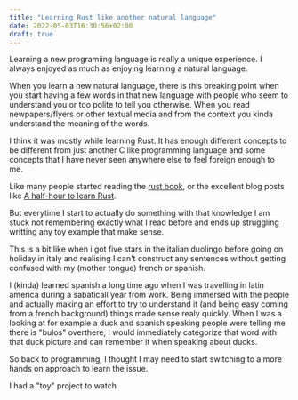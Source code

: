 ```yaml
---
title: "Learning Rust like another natural language"
date: 2022-05-03T16:30:56+02:00
draft: true
---
```


Learning a new programiing language is really a unique experience. I always
enjoyed as much as enjoying learning a natural language.

When you learn a new natural language, there is this breaking point when you
start having a few words in that new language with people who seem to understand
you or too polite to tell you otherwise. When you read newpapers/flyers or other
textual media and from the context you kinda understand the meaning of the
words.

I think it was mostly while learning Rust. It has enough different concepts to
be different from just another C like programming language and some concepts
that I have never seen anywhere else to feel foreign enough to me.

Like many people started reading the [rust
book](https://doc.rust-lang.org/book/), or the excellent blog posts like [A
half-hour to learn
Rust](https://fasterthanli.me/articles/a-half-hour-to-learn-rust).

But everytime I start to actually do something with that knowledge I am stuck
not remembering exactly what I read before and ends up struggling writting any
toy example that make sense.

This is a bit like when i got five stars in the italian duolingo before going on
holiday in italy and realising I can't construct any sentences without getting confused
with my (mother tongue) french or spanish.

I (kinda) learned spanish a long time ago when I was travelling in latin america
during a sabaticall year from work. Being immersed with the people and actually
making an effort to try to understand it (and being easy coming from a french
background) things made sense realy quickly. When I was a looking at for example
a duck and spanish speaking people were telling me there is "bulos" overthere, I
would immediately categorize that word with that duck picture and can remember
it when speaking about ducks.

So back to programming, I thought I may need to start switching to a more hands
on approach to learn the issue.

I had a "toy" project to watch
